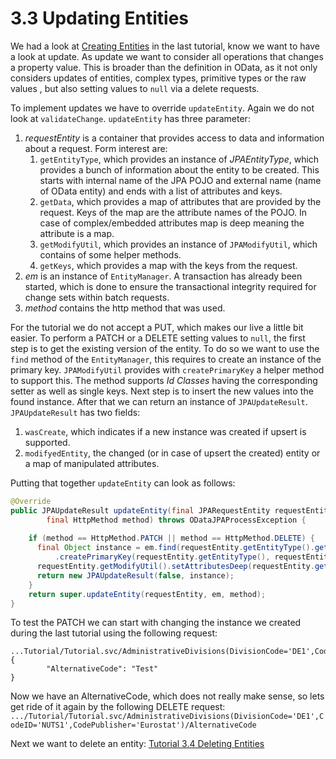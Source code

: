 # 3.3 Updating Entities
We had a look at [Creating Entities](3-2-CreatingEntities.md) in the last tutorial, know we want to have a look at update. As update we want to consider all operations that changes a property value. This is broader than the definition in OData, as it not only considers updates of entities, complex types, primitive types or the raw values , but also setting values to `null` via a delete requests.

To implement updates we have to override `updateEntity`. Again we do not look at `validateChange`. `updateEntity` has three parameter:

1. _requestEntity_ is a container that provides access to data and information about a request. Form interest are:
	1. `getEntityType`, which provides an instance of _JPAEntityType_, which provides a bunch of information about the entity to be created. This starts with internal name of the JPA POJO and external name (name of OData entity) and ends with a list of attributes and keys.
	2. `getData`, which provides a map of attributes that are provided by the request. Keys of the map are the attribute names of the POJO. In case of complex/embedded attributes map is deep meaning the attribute is a map.
	3. `getModifyUtil`, which provides an instance of `JPAModifyUtil`, which contains of some helper methods.
	4. `getKeys`, which provides a map with the keys from the request.
2. _em_ is an instance of `EntityManager`. A transaction has already been started, which is done to ensure the transactional integrity required for change sets within batch requests.
3. _method_ contains the http method that was used.

For the tutorial we do not accept a PUT, which makes our live a little bit easier. To perform a PATCH or a DELETE setting values to `null`, the first step is to get the existing version of the entity. To do so we want to use the `find` method of the `EntityManager`, this requires to create an instance of the primary key. `JPAModifyUtil` provides with `createPrimaryKey` a helper method to support this. The method supports _Id Classes_ having the corresponding setter as well as single keys. Next step is to insert the new values into the found instance. After that we can return an instance of `JPAUpdateResult`.  `JPAUpdateResult` has two fields:
1. `wasCreate`, which indicates if a new instance was created if upsert is supported.
2. `modifyedEntity`, the changed (or in case of upsert the created) entity or a map of manipulated attributes.

Putting that together `updateEntity` can look as follows:
```Java
@Override
public JPAUpdateResult updateEntity(final JPARequestEntity requestEntity, final EntityManager em,
		final HttpMethod method) throws ODataJPAProcessException {
		
    if (method == HttpMethod.PATCH || method == HttpMethod.DELETE) {
      final Object instance = em.find(requestEntity.getEntityType().getTypeClass(), requestEntity.getModifyUtil()
          .createPrimaryKey(requestEntity.getEntityType(), requestEntity.getKeys(), requestEntity.getEntityType()));
      requestEntity.getModifyUtil().setAttributesDeep(requestEntity.getData(), instance, requestEntity.getEntityType());
      return new JPAUpdateResult(false, instance);
    }
    return super.updateEntity(requestEntity, em, method);
}
```
To test the PATCH we can start with changing the instance we created during the last tutorial using the following request:
```
...Tutorial/Tutorial.svc/AdministrativeDivisions(DivisionCode='DE1',CodeID='NUTS1',CodePublisher='Eurostat')
{
        "AlternativeCode": "Test"
}
```
Now we have an AlternativeCode, which does not really make sense, so lets get ride of it again by the following DELETE request:
`.../Tutorial/Tutorial.svc/AdministrativeDivisions(DivisionCode='DE1',CodeID='NUTS1',CodePublisher='Eurostat')/AlternativeCode`

Next we want to delete an entity: [Tutorial 3.4 Deleting Entities](3-4-DeletingEntities.md)